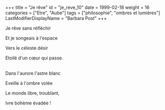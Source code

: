+++
title = "Je rêve"
id = "je_reve_10"
date = 1999-02-18
weight = 16
categories = ["Etre", "Aube"]
tags = ["philosophie", "ombres et lumières"]
LastModifierDisplayName = "Barbara Post"
+++

Je rêve sans réfléchir

Et je songeais à l'espace

Vers le céleste désir

Etoilé d'un cœur qui passe.

 \
Dans l'aurore l'astre blanc

Eveille à l'ombre volée

Le monde libre, troublant,

Ivre bohème évadée !

